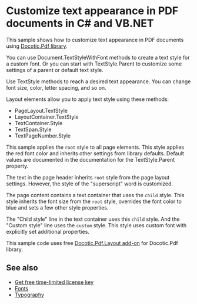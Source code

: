 # Customize text appearance in PDF documents in C# and VB.NET
This sample shows how to customize text appearance in PDF documents using [Docotic.Pdf library](https://bitmiracle.com/pdf-library/).

You can use Document.TextStyleWithFont methods to create a text style for a custom font.
Or you can start with TextStyle.Parent to customize some settings of a parent or default text style.

Use TextStyle methods to reach a desired text appearance. You can change font size, color, letter spacing, and so on.

Layout elements allow you to apply text style using these methods:
* PageLayout.TextStyle
* LayoutContainer.TextStyle
* TextContainer.Style
* TextSpan.Style
* TextPageNumber.Style

This sample applies the `root` style to all page elements. This style applies the red font color and inherits
other settings from library defaults. Default values are documented in the documentation for
the TextStyle.Parent property.

The text in the page header inherits `root` style from the page layout settings. However, the style of
the "superscript" word is customized.

The page content contains a text container that uses the `child` style. This style inherits the font size
from the `root` style, overrides the font color to blue and sets a few other style properties.

The "Child style" line in the text container uses this `child` style. And the "Custom style" line uses
the `custom` style. This style uses custom font with explicitly set additional properties.

This sample code uses free [Docotic.Pdf.Layout add-on](https://www.nuget.org/packages/BitMiracle.Docotic.Pdf.Layout/) for Docotic.Pdf library.

## See also
* [Get free time-limited license key](https://bitmiracle.com/pdf-library/download-pdf-library.aspx)
* [Fonts](/Samples/Layout/Fonts)
* [Typography](/Samples/Layout/Typography)